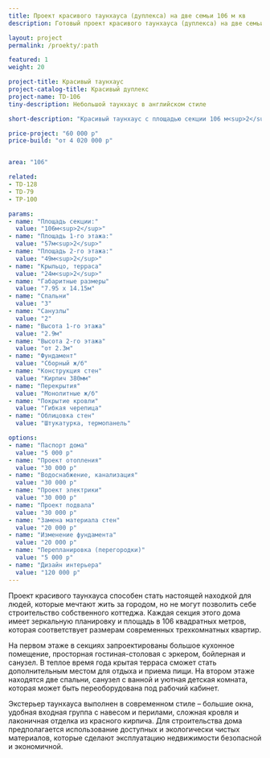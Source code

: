 ```yaml
---
title: Проект красивого таунхауса (дуплекса) на две семьи 106 м кв
description: Готовый проект красивого таунхауса (дуплекса) на две семьи, из кирпича, газобетона или пеноблока. Площадь секции&#58; 106 м.кв.

layout: project
permalink: /proekty/:path

featured: 1
weight: 20

project-title: Красивый таунхаус
project-catalog-title: Красивый дуплекс
project-name: TD-106
tiny-description: Небольшой таунхаус в английском стиле

short-description: "Красивый таунхаус с площадью секции 106 м<sup>2</sup>, площадь которого соответствует трехкомнатной квартире. Экономный вариант для тех, кто любит природу, но нуждается в обществе людей со схожими социальным статусом и взглядами на жизнь. Крытая терраса выходит на задний дворик и подарит вам прекрасные летние вечера, а при отличной погоде там можно собраться всей семьей или пригласить друзей."

price-project: "60 000 р"
price-build: "от 4 020 000 р"


area: "106"

related:
- TD-128
- TD-79
- TP-100

params:
- name: "Площадь секции:"
  value: "106м<sup>2</sup>"
- name: "Площадь 1-го этажа:"
  value: "57м<sup>2</sup>"
- name: "Площадь 2-го этажа:"
  value: "49м<sup>2</sup>"
- name: "Крыльцо, терраса"
  value: "24м<sup>2</sup>"
- name: "Габаритные размеры"
  value: "7.95 x 14.15м"
- name: "Спальни"
  value: "3"
- name: "Санузлы"
  value: "2"
- name: "Высота 1-го этажа"
  value: "2.9м"
- name: "Высота 2-го этажа"
  value: "от 2.3м"
- name: "Фундамент"
  value: "Сборный ж/б"
- name: "Конструкция стен"
  value: "Кирпич 380мм"
- name: "Перекрытия"
  value: "Монолитные ж/б"
- name: "Покрытие кровли"
  value: "Гибкая черепица"
- name: "Облицовка стен"
  value: "Штукатурка, термопанель"

options:
- name: "Паспорт дома"
  value: "5 000 р"
- name: "Проект отопления"
  value: "30 000 р"
- name: "Водоснабжение, канализация"
  value: "30 000 р"
- name: "Проект электрики"
  value: "30 000 р"
- name: "Проект подвала"
  value: "30 000 р"
- name: "Замена материала стен"
  value: "20 000 р"
- name: "Изменение фундамента"
  value: "20 000 р"
- name: "Перепланировка (перегородки)"
  value: "5 000 р"
- name: "Дизайн интерьера"
  value: "120 000 р"
---
```

Проект красивого таунхауса способен стать настоящей находкой для людей, которые мечтают жить за городом, но не могут позволить себе строительство собственного коттеджа. Каждая секция этого дома имеет зеркальную планировку и площадь в 106 квадратных метров, которая соответствует размерам современных трехкомнатных квартир.

На первом этаже в секциях запроектированы большое кухонное помещение, просторная гостиная-столовая с эркером, бойлерная и санузел. В теплое время года крытая терраса сможет стать дополнительным местом для отдыха и приема пищи. На втором этаже находятся две спальни, санузел с ванной и уютная детская комната, которая может быть переоборудована под рабочий кабинет.

Экстерьер таунхауса выполнен в современном стиле – большие окна, удобная входная группа с навесом и перилами, сложная кровля и лаконичная отделка из красного кирпича. Для строительства дома предполагается использование доступных и экологически чистых материалов, которые сделают эксплуатацию недвижимости безопасной и экономичной.